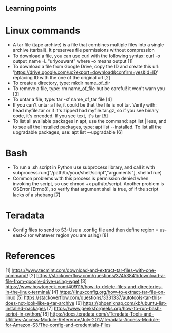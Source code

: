 ## Learning points
# Linux commands
- A tar file (tape archive) is a file that combines multiple files into a single archive (tarball). It preserves file permissions without compression
- To download a file, you can use curl with the following syntax: curl -o output_name -L "urlyouwant" where -o means output [1]
- To download a file from Google Drive, copy the ID and create this url: 'https://drive.google.com/uc?export=download&confirm=yes&id=ID' replacing ID with the one of the original url [2]
- To create a directory, type: mkdir name_of_dir
- To remove a file, type: rm name_of_file but be careful! it won't warn you [3]
- To untar a file, type: tar -xf name_of_tar file [4]
- If you can't untar a file, it could be that the file is not tar. Verify with: head myfile.tar or if it's zipped had myfile.tar.gz, so if you see binary code, it's encoded. If you see text, it's tar [5]
- To list all available packages in apt, use the command: apt list | less, and to see all the installed packages, type: apt list --installed. To list all the upgradable packages, use: apt list --upgradable [6]

# Bash
- To run a .sh script in Python use subprocess library, and call it with subprocess.run(["/path/to/your/shell/script","arguments"], shell=True)
- Common problems with this process is permission denied when invoking the script, so use chmod +x path/to/script. Another problem is OSError [Errno8], so verify that argument shell is true, of if the script lacks of a shebang [7]

# Teradata
- Config files to send to S3: Use a .config file and then define region = us-east-2 (or whatever region you are using) [8] 

# References
[1] https://www.tecmint.com/download-and-extract-tar-files-with-one-command/
[2] https://stackoverflow.com/questions/37453841/download-a-file-from-google-drive-using-wget
[3] https://www.howtogeek.com/409115/how-to-delete-files-and-directories-in-the-linux-terminal/
[4] https://linuxconfig.org/how-to-extract-tar-file-on-linux
[5] https://stackoverflow.com/questions/3331337/autotools-tar-this-does-not-look-like-a-tar-archive
[6] https://phoenixnap.com/kb/ubuntu-list-installed-packages
[7] https://www.geeksforgeeks.org/how-to-run-bash-script-in-python/
[8] https://docs.teradata.com/r/Teradata-Tools-and-Utilities-Access-Module-Reference/July-2017/Teradata-Access-Module-for-Amazon-S3/The-config-and-credentials-Files